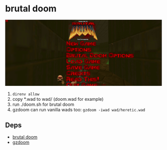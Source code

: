 # brutal doom

![](/brutal-doom.png)

1. `direnv allow`
2. copy *.wad to wad/ (doom.wad for example)
3. run ./doom.sh for brutal doom
4. gzdoom can run vanilla wads too: `gzdoom -iwad wad/heretic.wad`

## Deps

* [brutal doom](https://www.moddb.com/mods/brutal-doom)
* [gzdoom](https://github.com/coelckers/gzdoom)

